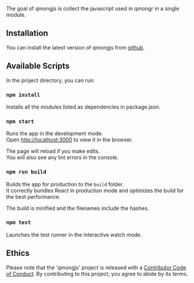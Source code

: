 The goal of qmongjs is collect the javascript used in qmongr in a single module.

## Installation

You can install the latest version of qmongjs from [github](https://github.com/mong/qmongjs).


## Available Scripts

In the project directory, you can run:

### `npm install`

Installs all the modules listed as dependencies in package.json.

### `npm start`

Runs the app in the development mode.<br />
Open [http://localhost:3000](http://localhost:3000) to view it in the browser.

The page will reload if you make edits.<br />
You will also see any lint errors in the console.

### `npm run build`

Builds the app for production to the `build` folder.<br />
It correctly bundles React in production mode and optimizes the build for the best performance.

The build is minified and the filenames include the hashes.<br />

### `npm test`

Launches the test runner in the interactive watch mode.

## Ethics
Please note that the 'qmongjs' project is released with a
  [Contributor Code of Conduct](CODE_OF_CONDUCT.md).
  By contributing to this project, you agree to abide by its terms.
